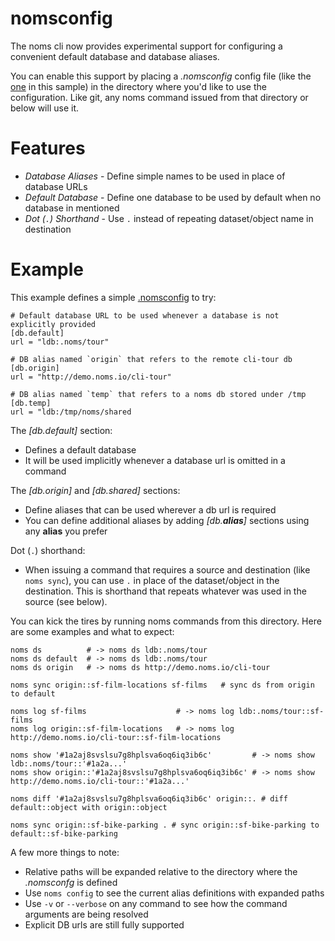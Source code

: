# nomsconfig

The noms cli now provides experimental support for configuring a convenient default database and database aliases.

You can enable this support by placing a *.nomsconfig* config file (like the [one](.nomsconfig) in this sample) in the directory where you'd like to use the configuration. Like git, any noms command issued from that directory or below will use it.

# Features

- *Database Aliases* - Define simple names to be used in place of database URLs
- *Default Database* - Define one database to be used by default when no database in mentioned
- *Dot (`.`) Shorthand* - Use `.` instead of repeating dataset/object name in destination

# Example

This example defines a simple [.nomsconfig](.nomsconfig) to try:

```
# Default database URL to be used whenever a database is not explicitly provided
[db.default]
url = "ldb:.noms/tour"

# DB alias named `origin` that refers to the remote cli-tour db 
[db.origin]
url = "http://demo.noms.io/cli-tour"

# DB alias named `temp` that refers to a noms db stored under /tmp
[db.temp]
url = "ldb:/tmp/noms/shared

```

The *[db.default]* section:

 - Defines a default database
 - It will be used implicitly whenever a database url is omitted in a command

The *[db.origin]* and *[db.shared]* sections:

 - Define aliases that can be used wherever a db url is required
 - You can define additional aliases by adding *[db.**alias**]* sections using any **alias** you prefer

Dot (`.`) shorthand:

 - When issuing a command that requires a source and destination (like `noms sync`), 
   you can use `.` in place of the dataset/object in the destination. This is shorthand 
   that repeats whatever was used in the source (see below).


You can kick the tires by running noms commands from this directory. Here are some examples and what to expect:

```
noms ds          # -> noms ds ldb:.noms/tour
noms ds default  # -> noms ds ldb:.noms/tour
noms ds origin   # -> noms ds http://demo.noms.io/cli-tour

noms sync origin::sf-film-locations sf-films   # sync ds from origin to default

noms log sf-films                    # -> noms log ldb:.noms/tour::sf-films
noms log origin::sf-film-locations   # -> noms log http://demo.noms.io/cli-tour::sf-film-locations

noms show '#1a2aj8svslsu7g8hplsva6oq6iq3ib6c'         # -> noms show ldb:.noms/tour::'#1a2a...'
noms show origin::'#1a2aj8svslsu7g8hplsva6oq6iq3ib6c' # -> noms show http://demo.noms.io/cli-tour::'#1a2a...'

noms diff '#1a2aj8svslsu7g8hplsva6oq6iq3ib6c' origin::. # diff default::object with origin::object

noms sync origin::sf-bike-parking . # sync origin::sf-bike-parking to default::sf-bike-parking

``` 

A few more things to note:

 - Relative paths will be expanded relative to the directory where the *.nomsconfg* is defined
 - Use `noms config` to see the current alias definitions with expanded paths
 - Use `-v` or `--verbose` on any command to see how the command arguments are being resolved
 - Explicit DB urls are still fully supported